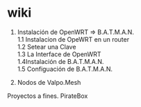 wiki
====

1. Instalación de OpenWRT => B.A.T.M.A.N. <br>
1.1 Instalacion de OpeWRT en un router <br>
1.2 Setear una Clave <br>
1.3 La Interface de OpenWRT <br>
1.4Instalación de B.A.T.M.A.N. <br>
1.5 Configuación de B.A.T.M.A.N. <br>


2. Nodos de Valpo.Mesh <br>


Proyectos a fines.
PirateBox
